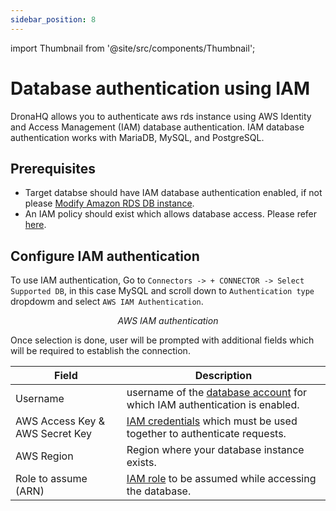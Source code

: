 ```yaml
---
sidebar_position: 8
---
```

import Thumbnail from '@site/src/components/Thumbnail';

# Database authentication using IAM

DronaHQ allows you to authenticate aws rds instance using AWS Identity and Access Management (IAM) database authentication. IAM database authentication works with MariaDB, MySQL, and PostgreSQL.

## Prerequisites
- Target databse should have IAM database authentication enabled, if not please [Modify Amazon RDS DB instance](https://docs.aws.amazon.com/AmazonRDS/latest/UserGuide/Overview.DBInstance.Modifying.html).
- An IAM policy should exist which allows database access. Please refer [here](https://docs.aws.amazon.com/AmazonRDS/latest/UserGuide/UsingWithRDS.IAMDBAuth.IAMPolicy.html).

## Configure IAM authentication

To use IAM authentication, Go to `Connectors -> + CONNECTOR -> Select Supported DB`, in this case MySQL and scroll down to `Authentication type` dropdowm and select `AWS IAM Authentication`.

<figure>
  <Thumbnail src="/img/connecting-datasource/concepts/aws_iam.png" alt="IAM auth" width='75%' />
  <figcaption align = "center"><i>AWS IAM authentication</i></figcaption>
</figure>

Once selection is done, user will be prompted with additional fields which will be required to establish the connection.

| Field  | Description                                                                                           |
|-------|-------------------------------------------------------------------------------------------------------|
| Username  | username of the [database account](https://docs.aws.amazon.com/AmazonRDS/latest/UserGuide/UsingWithRDS.IAMDBAuth.DBAccounts.html) for which IAM authentication is enabled. 
| AWS Access Key & AWS Secret Key | [IAM credentials](https://docs.aws.amazon.com/IAM/latest/UserGuide/security-creds.html#access-keys-and-secret-access-keys) which must be used together to authenticate requests.
| AWS Region | Region where your database instance exists.
| Role to assume (ARN) | [IAM role](https://docs.aws.amazon.com/STS/latest/APIReference/API_AssumeRole.html) to be assumed while accessing the database. |


